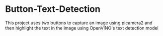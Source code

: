 # Button-Text-Detection
This project uses two buttons to capture an image using picamera2 and then highlight the text in the image using OpenVINO's text detection model
